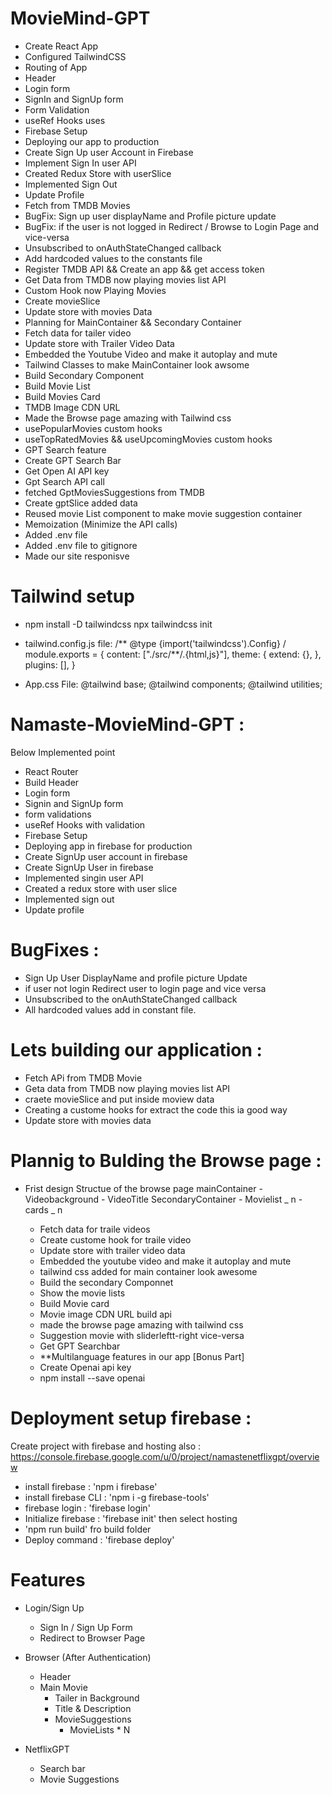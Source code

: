 # MovieMind-GPT

- Create React App
- Configured TailwindCSS
- Routing of App
- Header
- Login form
- SignIn and SignUp form
- Form Validation
- useRef Hooks uses
- Firebase Setup
- Deploying our app to production
- Create Sign Up user Account in Firebase
- Implement Sign In user API
- Created Redux Store with userSlice
- Implemented Sign Out
- Update Profile
- Fetch from TMDB Movies
- BugFix: Sign up user displayName and Profile picture update
- BugFix: if the user is not logged in Redirect / Browse to Login Page and vice-versa
- Unsubscribed to onAuthStateChanged callback
- Add hardcoded values to the constants file
- Register TMDB API && Create an app && get access token
- Get Data from TMDB now playing movies list API
- Custom Hook now Playing Movies
- Create movieSlice
- Update store with movies Data
- Planning for MainContainer && Secondary Container
- Fetch data for tailer video
- Update store with Trailer Video Data
- Embedded the Youtube Video and make it autoplay and mute
- Tailwind Classes to make MainContainer look awsome
- Build Secondary Component
- Build Movie List
- Build Movies Card
- TMDB Image CDN URL
- Made the Browse page amazing with Tailwind css
- usePopularMovies custom hooks
- useTopRatedMovies && useUpcomingMovies custom hooks
- GPT Search feature
- Create GPT Search Bar
- Get Open AI API key
- Gpt Search API call
- fetched GptMoviesSuggestions from TMDB
- Create gptSlice added data
- Reused movie List component to make movie suggestion container
- Memoization (Minimize the API calls)
- Added .env file
- Added .env file to gitignore
- Made our site responisve

# Tailwind setup

- npm install -D tailwindcss npx tailwindcss init

- tailwind.config.js file: /** @type {import('tailwindcss').Config} / module.exports = { content: ["./src/**/.{html,js}"], theme: { extend: {}, }, plugins: [], }

- App.css File: @tailwind base; @tailwind components; @tailwind utilities;

# Namaste-MovieMind-GPT :

Below Implemented point

- React Router
- Build Header
- Login form
- Signin and SignUp form
- form validations
- useRef Hooks with validation
- Firebase Setup
- Deploying app in firebase for production
- Create SignUp user account in firebase
- Create SignUp User in firebase
- Implemented singin user API
- Created a redux store with user slice
- Implemented sign out
- Update profile

# BugFixes :

- Sign Up User DisplayName and profile picture Update
- if user not login Redirect user to login page and vice versa
- Unsubscribed to the onAuthStateChanged callback
- All hardcoded values add in constant file.

# Lets building our application :

- Fetch APi from TMDB Movie
- Geta data from TMDB now playing movies list API
- craete movieSlice and put inside moview data
- Creating a custome hooks for extract the code this ia good way
- Update store with movies data

# Plannig to Bulding the Browse page :

- Frist design Structue of the browse page mainContainer - Videobackground - VideoTitle SecondaryContainer - Movielist _ n - cards _ n

  - Fetch data for traile videos
  - Create custome hook for traile video
  - Update store with trailer video data
  - Embedded the youtube video and make it autoplay and mute
  - tailwind css added for main container look awesome
  - Build the secondary Componnet
  - Show the movie lists
  - Build Movie card
  - Movie image CDN URL build api
  - made the browse page amazing with tailwind css
  - Suggestion movie with sliderleftt-right vice-versa
  - Get GPT Searchbar
  - \*\*Multilanguage features in our app [Bonus Part]
  - Create Openai api key
  - npm install --save openai

# Deployment setup firebase :

Create project with firebase and hosting also : https://console.firebase.google.com/u/0/project/namastenetflixgpt/overview

- install firebase : 'npm i firebase'
- install firebase CLI : 'npm i -g firebase-tools'
- firebase login : 'firebase login'
- Initialize firebase : 'firebase init' then select hosting
- 'npm run build' fro build folder
- Deploy command : 'firebase deploy'

# Features

- Login/Sign Up

  - Sign In / Sign Up Form
  - Redirect to Browser Page

- Browser (After Authentication)

  - Header
  - Main Movie
    - Tailer in Background
    - Title & Description
    - MovieSuggestions
      - MovieLists \* N

- NetflixGPT
  - Search bar
  - Movie Suggestions
